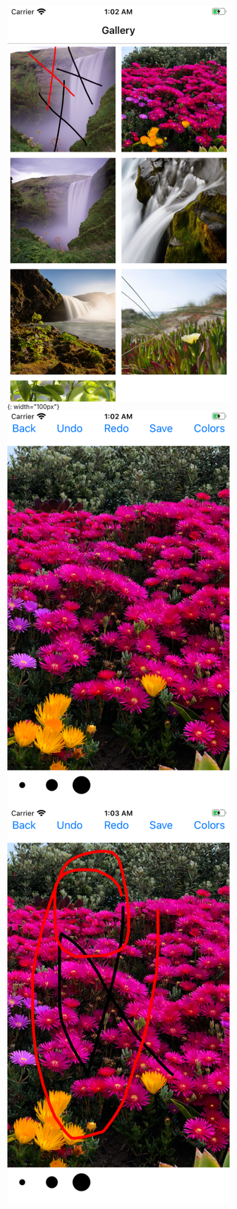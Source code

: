 ![ScreenShot](https://github.com/shashankvaibhav/DrawingReactNativeProject/blob/master/Simulator%20Screen%20Shot%20-%20iPhone%20SE%20(2nd%20generation)%20-%202020-07-12%20at%2001.02.42.png?raw=true)
{: width="100px"}
![ScreenShot](https://github.com/shashankvaibhav/DrawingReactNativeProject/blob/master/Simulator%20Screen%20Shot%20-%20iPhone%20SE%20(2nd%20generation)%20-%202020-07-12%20at%2001.02.46.png?raw=true)
![ScreenShot](https://github.com/shashankvaibhav/DrawingReactNativeProject/blob/master/Simulator%20Screen%20Shot%20-%20iPhone%20SE%20(2nd%20generation)%20-%202020-07-12%20at%2001.03.04.png?raw=true)

